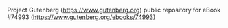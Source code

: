 Project Gutenberg (https://www.gutenberg.org) public repository for
eBook #74993 (https://www.gutenberg.org/ebooks/74993)
